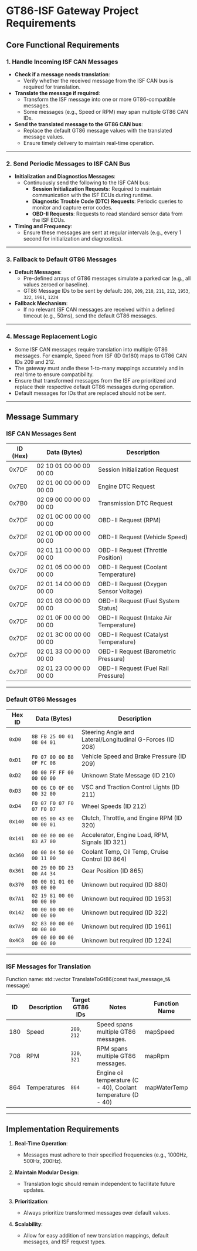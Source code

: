 # GT86-ISF Gateway Project Requirements

## Core Functional Requirements

### 1. **Handle Incoming ISF CAN Messages**

- **Check if a message needs translation**:
  - Verify whether the received message from the ISF CAN bus is required for translation.
- **Translate the message if required**:
  - Transform the ISF message into one or more GT86-compatible messages.
  - Some messages (e.g., Speed or RPM) may span multiple GT86 CAN IDs.
- **Send the translated message to the GT86 CAN bus**:
  - Replace the default GT86 message values with the translated message values.
  - Ensure timely delivery to maintain real-time operation.

---

### 2. **Send Periodic Messages to ISF CAN Bus**

- **Initialization and Diagnostics Messages**:
  - Continuously send the following to the ISF CAN bus:
    - **Session Initialization Requests**: Required to maintain communication with the ISF ECUs during runtime.
    - **Diagnostic Trouble Code (DTC) Requests**: Periodic queries to monitor and capture error codes.
    - **OBD-II Requests**: Requests to read standard sensor data from the ISF ECUs.
- **Timing and Frequency**:
  - Ensure these messages are sent at regular intervals (e.g., every 1 second for initialization and diagnostics).

---

### 3. **Fallback to Default GT86 Messages**

- **Default Messages**:
  - Pre-defined arrays of GT86 messages simulate a parked car (e.g., all values zeroed or baseline).
  - GT86 Message IDs to be sent by default: `208`, `209`, `210`, `211`, `212`, `1953`, `322`, `1961`, `1224`
- **Fallback Mechanism**:
  - If no relevant ISF CAN messages are received within a defined timeout (e.g., 50ms), send the default GT86 messages.

---

### 4. **Message Replacement Logic**

- Some ISF CAN messages require translation into multiple GT86 messages. For example, Speed from ISF (ID 0x180) maps to GT86 CAN IDs 209 and 212.
- The gateway must andle these 1-to-many mappings accurately and in real time to ensure compatibility.
- Ensure that transformed messages from the ISF are prioritized and replace their respective default GT86 messages during operation.
- Default messages for IDs that are replaced should not be sent.

---

## Message Summary

### **ISF CAN Messages Sent**

| **ID (Hex)** | **Data (Bytes)**        | **Description**                       |
|--------------|-------------------------|---------------------------------------|
| 0x7DF        | 02 10 01 00 00 00 00 00 | Session Initialization Request         |
| 0x7E0        | 02 01 00 00 00 00 00 00 | Engine DTC Request                     |
| 0x7B0        | 02 09 00 00 00 00 00 00 | Transmission DTC Request               |
| 0x7DF        | 02 01 0C 00 00 00 00 00 | OBD-II Request (RPM)                   |
| 0x7DF        | 02 01 0D 00 00 00 00 00 | OBD-II Request (Vehicle Speed)         |
| 0x7DF        | 02 01 11 00 00 00 00 00 | OBD-II Request (Throttle Position)     |
| 0x7DF        | 02 01 05 00 00 00 00 00 | OBD-II Request (Coolant Temperature)   |
| 0x7DF        | 02 01 14 00 00 00 00 00 | OBD-II Request (Oxygen Sensor Voltage) |
| 0x7DF        | 02 01 03 00 00 00 00 00 | OBD-II Request (Fuel System Status)    |
| 0x7DF        | 02 01 0F 00 00 00 00 00 | OBD-II Request (Intake Air Temperature)|
| 0x7DF        | 02 01 3C 00 00 00 00 00 | OBD-II Request (Catalyst Temperature)  |
| 0x7DF        | 02 01 33 00 00 00 00 00 | OBD-II Request (Barometric Pressure)   |
| 0x7DF        | 02 01 23 00 00 00 00 00 | OBD-II Request (Fuel Rail Pressure)    |

---

### **Default GT86 Messages**

| Hex ID | Data (Bytes)         | Description                                                      |
|--------|----------------------|------------------------------------------------------------------|
| `0xD0` | `8B FB 25 00 01 08 04 01` | Steering Angle and Lateral/Longitudinal G-Forces (ID 208)        |
| `0xD1` | `F0 07 00 00 B8 0F FC 08` | Vehicle Speed and Brake Pressure (ID 209)                        |
| `0xD2` | `00 00 FF FF 00 00 00 00` | Unknown State Message (ID 210)                                   |
| `0xD3` | `00 06 C0 0F 00 00 32 00` | VSC and Traction Control Lights (ID 211)                         |
| `0xD4` | `F0 07 F0 07 F0 07 F0 07` | Wheel Speeds (ID 212)                                            |
| `0x140`| `00 05 00 43 00 00 00 01` | Clutch, Throttle, and Engine RPM (ID 320)                        |
| `0x141`| `00 00 00 00 00 83 A7 00` | Accelerator, Engine Load, RPM, Signals (ID 321)                  |
| `0x360`| `00 00 84 50 00 00 11 00` | Coolant Temp, Oil Temp, Cruise Control (ID 864)                  |
| `0x361`| `00 29 00 DD 23 00 A4 34` | Gear Position (ID 865)                                           |
| `0x370`| `00 00 01 01 00 03 00 00` | Unknown but required (ID 880)                                    |
| `0x7A1`| `02 19 81 00 00 00 00 00` | Unknown but required (ID 1953)                                   |
| `0x142`| `00 00 00 00 00 00 00 00` | Unknown but required (ID 322)                                    |
| `0x7A9`| `02 83 00 00 00 00 00 00` | Unknown but required (ID 1961)                                   |
| `0x4C8`| `09 00 00 00 00 00 00 00` | Unknown but required (ID 1224)                                   |

---

### **ISF Messages for Translation**

Function name:
 std::vector<CANMessage> TranslateToGt86(const twai_message_t& message)

| ID    | Description                 | Target GT86 IDs     | Notes                                                             | Function Name                |
|-------|-----------------------------|---------------------|-------------------------------------------------------------------|------------------------------|
| 180   | Speed                       | `209`, `212`        | Speed spans multiple GT86 messages.                               | mapSpeed                     |
| 708   | RPM                         | `320`, `321`        | RPM spans multiple GT86 messages.                                 | mapRpm                       |
| 864   | Temperatures                | `864`               | Engine oil temperature (C - 40), Coolant temperature (D - 40)     | mapWaterTemp                 |

---

## Implementation Requirements

1. **Real-Time Operation**:
   - Messages must adhere to their specified frequencies (e.g., 1000Hz, 500Hz, 200Hz).

2. **Maintain Modular Design**:
   - Translation logic should remain independent to facilitate future updates.

3. **Prioritization**:
   - Always prioritize transformed messages over default values.

4. **Scalability**:
   - Allow for easy addition of new translation mappings, default messages, and ISF request types.
